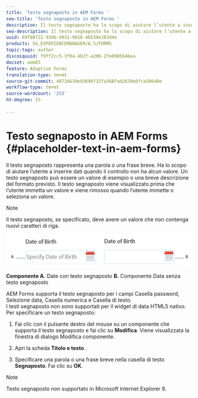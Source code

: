 ```yaml
---
title: 'Testo segnaposto in AEM Forms '
seo-title: 'Testo segnaposto in AEM Forms '
description: Il testo segnaposto ha lo scopo di aiutare l’utente a inserire dati quando il controllo non ha alcun valore. Può trattarsi di un valore di esempio o di una breve descrizione del formato previsto.
seo-description: Il testo segnaposto ha lo scopo di aiutare l’utente a inserire dati quando il controllo non ha alcun valore. Può trattarsi di un valore di esempio o di una breve descrizione del formato previsto.
uuid: 69f80722-93db-4932-9016-4b530e183d4e
products: SG_EXPERIENCEMANAGER/6.5/FORMS
topic-tags: author
discoiquuid: f9ff2cc5-3f0a-4b2f-a206-2fe0985646ea
docset: aem65
feature: Adaptive Forms
translation-type: tm+mt
source-git-commit: 48726639e93696f32fa368fad2630e6fca50640e
workflow-type: tm+mt
source-wordcount: '253'
ht-degree: 1%

---
```



# Testo segnaposto in AEM Forms {#placeholder-text-in-aem-forms}

Il testo segnaposto rappresenta una parola o una frase breve. Ha lo scopo di aiutare l’utente a inserire dati quando il controllo non ha alcun valore. Un testo segnaposto può essere un valore di esempio o una breve descrizione del formato previsto. Il testo segnaposto viene visualizzato prima che l’utente immetta un valore e viene rimosso quando l’utente immette o seleziona un valore.

>[!NOTE]
>
>Il testo segnaposto, se specificato, deve avere un valore che non contenga nuovi caratteri di riga.

![Componente data con e senza testo segnaposto](assets/dat-picker-place-holder-text.png)

**Componente A.** Date con testo segnaposto  **B.** Componente Data senza testo segnaposto

AEM Forms supporta il testo segnaposto per i campi Casella password, Selezione data, Casella numerica e Casella di testo.\
I testi segnaposto non sono supportati per il widget di data HTML5 nativo. Per specificare un testo segnaposto:

1. Fai clic con il pulsante destro del mouse su un componente che supporta il testo segnaposto e fai clic su **Modifica**. Viene visualizzata la finestra di dialogo Modifica componente.

1. Apri la scheda **Titolo e testo** .
1. Specificare una parola o una frase breve nella casella di testo **Segnaposto**. Fai clic su **OK**.

>[!NOTE]
>
>Testo segnaposto non supportato in Microsoft Internet Explorer 9.

